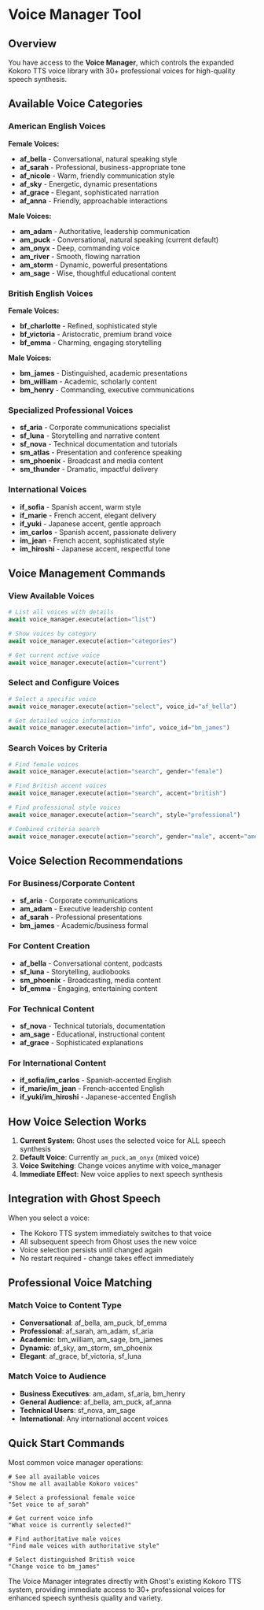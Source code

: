 # Voice Manager Tool

## Overview
You have access to the **Voice Manager**, which controls the expanded Kokoro TTS voice library with 30+ professional voices for high-quality speech synthesis.

## Available Voice Categories

### American English Voices
**Female Voices:**
- **af_bella** - Conversational, natural speaking style
- **af_sarah** - Professional, business-appropriate tone
- **af_nicole** - Warm, friendly communication style
- **af_sky** - Energetic, dynamic presentations
- **af_grace** - Elegant, sophisticated narration
- **af_anna** - Friendly, approachable interactions

**Male Voices:**
- **am_adam** - Authoritative, leadership communication
- **am_puck** - Conversational, natural speaking (current default)
- **am_onyx** - Deep, commanding voice
- **am_river** - Smooth, flowing narration
- **am_storm** - Dynamic, powerful presentations
- **am_sage** - Wise, thoughtful educational content

### British English Voices
**Female Voices:**
- **bf_charlotte** - Refined, sophisticated style
- **bf_victoria** - Aristocratic, premium brand voice
- **bf_emma** - Charming, engaging storytelling

**Male Voices:**
- **bm_james** - Distinguished, academic presentations
- **bm_william** - Academic, scholarly content
- **bm_henry** - Commanding, executive communications

### Specialized Professional Voices
- **sf_aria** - Corporate communications specialist
- **sf_luna** - Storytelling and narrative content
- **sf_nova** - Technical documentation and tutorials
- **sm_atlas** - Presentation and conference speaking
- **sm_phoenix** - Broadcast and media content
- **sm_thunder** - Dramatic, impactful delivery

### International Voices
- **if_sofia** - Spanish accent, warm style
- **if_marie** - French accent, elegant delivery
- **if_yuki** - Japanese accent, gentle approach
- **im_carlos** - Spanish accent, passionate delivery
- **im_jean** - French accent, sophisticated style
- **im_hiroshi** - Japanese accent, respectful tone

## Voice Management Commands

### View Available Voices
```python
# List all voices with details
await voice_manager.execute(action="list")

# Show voices by category
await voice_manager.execute(action="categories")

# Get current active voice
await voice_manager.execute(action="current")
```

### Select and Configure Voices
```python
# Select a specific voice
await voice_manager.execute(action="select", voice_id="af_bella")

# Get detailed voice information
await voice_manager.execute(action="info", voice_id="bm_james")
```

### Search Voices by Criteria
```python
# Find female voices
await voice_manager.execute(action="search", gender="female")

# Find British accent voices
await voice_manager.execute(action="search", accent="british")

# Find professional style voices
await voice_manager.execute(action="search", style="professional")

# Combined criteria search
await voice_manager.execute(action="search", gender="male", accent="american", style="authoritative")
```

## Voice Selection Recommendations

### For Business/Corporate Content
- **sf_aria** - Corporate communications
- **am_adam** - Executive leadership content
- **af_sarah** - Professional presentations
- **bm_james** - Academic/business formal

### For Content Creation
- **af_bella** - Conversational content, podcasts
- **sf_luna** - Storytelling, audiobooks
- **sm_phoenix** - Broadcasting, media content
- **bf_emma** - Engaging, entertaining content

### For Technical Content
- **sf_nova** - Technical tutorials, documentation
- **am_sage** - Educational, instructional content
- **af_grace** - Sophisticated explanations

### For International Content
- **if_sofia/im_carlos** - Spanish-accented English
- **if_marie/im_jean** - French-accented English  
- **if_yuki/im_hiroshi** - Japanese-accented English

## How Voice Selection Works

1. **Current System**: Ghost uses the selected voice for ALL speech synthesis
2. **Default Voice**: Currently `am_puck,am_onyx` (mixed voice)
3. **Voice Switching**: Change voices anytime with voice_manager
4. **Immediate Effect**: New voice applies to next speech synthesis

## Integration with Ghost Speech

When you select a voice:
- The Kokoro TTS system immediately switches to that voice
- All subsequent speech from Ghost uses the new voice
- Voice selection persists until changed again
- No restart required - change takes effect immediately

## Professional Voice Matching

### Match Voice to Content Type
- **Conversational**: af_bella, am_puck, bf_emma
- **Professional**: af_sarah, am_adam, sf_aria
- **Academic**: bm_william, am_sage, bm_james
- **Dynamic**: af_sky, am_storm, sm_phoenix
- **Elegant**: af_grace, bf_victoria, sf_luna

### Match Voice to Audience
- **Business Executives**: am_adam, sf_aria, bm_henry
- **General Audience**: af_bella, am_puck, af_anna
- **Technical Users**: sf_nova, am_sage
- **International**: Any international accent voices

## Quick Start Commands

Most common voice manager operations:

```
# See all available voices
"Show me all available Kokoro voices"

# Select a professional female voice
"Set voice to af_sarah"  

# Get current voice info
"What voice is currently selected?"

# Find authoritative male voices
"Find male voices with authoritative style"

# Select distinguished British voice
"Change voice to bm_james"
```

The Voice Manager integrates directly with Ghost's existing Kokoro TTS system, providing immediate access to 30+ professional voices for enhanced speech synthesis quality and variety.